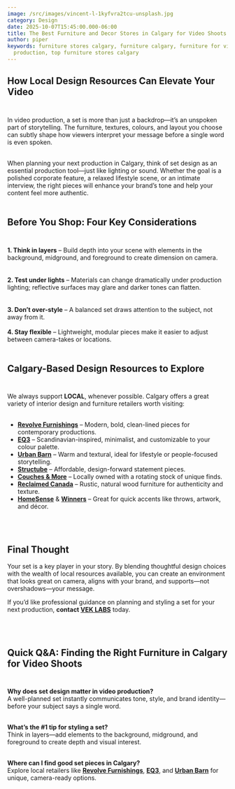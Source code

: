 ```yaml
---
image: /src/images/vincent-l-1kyfvra2tcu-unsplash.jpg
category: Design
date: 2025-10-07T15:45:00.000-06:00
title: The Best Furniture and Decor Stores in Calgary for Video Shoots
author: piper
keywords: furniture stores calgary, furniture calgary, furniture for video
  production, top furniture stores calgary
---
```


## How Local Design Resources Can Elevate Your Video<br><br>

In video production, a set is more than just a backdrop—it’s an unspoken part of storytelling. The furniture, textures, colours, and layout you choose can subtly shape how viewers interpret your message before a single word is even spoken.<br><br>

When planning your next production in Calgary, think of set design as an essential production tool—just like lighting or sound. Whether the goal is a polished corporate feature, a relaxed lifestyle scene, or an intimate interview, the right pieces will enhance your brand’s tone and help your content feel more authentic.<br><br>


## Before You Shop: Four Key Considerations<br><br>

**1. Think in layers** – Build depth into your scene with elements in the background, midground, and foreground to create dimension on camera.<br><br>  
**2. Test under lights** – Materials can change dramatically under production lighting; reflective surfaces may glare and darker tones can flatten.<br><br>  
**3. Don’t over-style** – A balanced set draws attention to the subject, not away from it.  <br><br>
**4. Stay flexible** – Lightweight, modular pieces make it easier to adjust between camera-takes or locations.<br><br>



## Calgary-Based Design Resources to Explore<br><br>

We always support **LOCAL**, whenever possible. Calgary offers a great variety of interior design and furniture retailers worth visiting:<br><br>

- **[Revolve Furnishings](https://www.revolvefurnishings.com/)** – Modern, bold, clean-lined pieces for contemporary productions.  
- **[EQ3](https://www.eq3.com/ca/en/)** – Scandinavian-inspired, minimalist, and customizable to your colour palette.  
- **[Urban Barn](https://www.urbanbarn.com/en/)** – Warm and textural, ideal for lifestyle or people-focused storytelling.  
- **[Structube](https://www.structube.com/en-ca)** – Affordable, design-forward statement pieces.  
- **[Couches & More](https://couchesandmore.ca/)** – Locally owned with a rotating stock of unique finds.  
- **[Reclaimed Canada](https://reclaimedcanada.com/)** – Rustic, natural wood furniture for authenticity and texture.  
- **[HomeSense](https://www.homesense.ca/en)** & **[Winners](https://www.winners.ca/en)** – Great for quick accents like throws, artwork, and décor.

<br><br>

## Final Thought

Your set is a key player in your story. By blending thoughtful design choices with the wealth of local resources available, you can create an environment that looks great on camera, aligns with your brand, and supports—not overshadows—your message.

If you’d like professional guidance on planning and styling a set for your next production, **contact [VEK LABS](https://veklabs.com)** today.

<br><br>

## Quick Q&A: Finding the Right Furniture in Calgary for Video Shoots<br><br>

**Why does set design matter in video production?**  
A well-planned set instantly communicates tone, style, and brand identity—before your subject says a single word.<br><br>

**What’s the #1 tip for styling a set?**  
Think in layers—add elements to the background, midground, and foreground to create depth and visual interest.<br><br>

**Where can I find good set pieces in Calgary?**  
Explore local retailers like **[Revolve Furnishings](https://www.revolvefurnishings.com/)**, **[EQ3](https://www.eq3.com/ca/en/)**, and **[Urban Barn](https://www.urbanbarn.com/en/)** for unique, camera-ready options.
